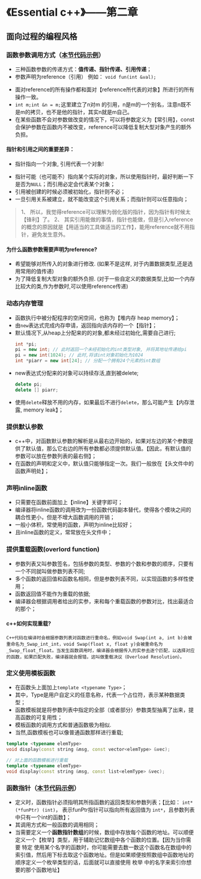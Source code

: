 # 《Essential c++》——第二章
## 面向过程的编程风格

### 函数参数调用方式（[本节代码示例](../code/essential/callFunction.cpp)）
* 三种函数参数的传递方式：**值传递、指针传递、引用传递**；
* 参数声明为reference（引用）
例如： ``void fun(int &val);``

- 面对reference的所有操作都和面对【reference所代表的对象】所进行的所有操作一致。
- ``int m;int &n = m;``这里建立了n对m 的引用，n是m的一个别名，注意n既不是m的拷贝，也不是他的指针，其实n就是m自己。
- 在某些函数不会对参数做改变的情况下，可以将参数定义为【常引用】，const会保护参数在函数内不被改变，reference可以降低复制大型对象产生的额外负担。

#### 指针和引用之间的重要差异：
- 指针指向一个对象, 引用代表一个对象!
* 指针可能（也可能不）指向某个实际的对象，所以使用指针时，最好判断一下是否为``NULL``；而引用必定会代表某个对象；
* 引用被创建的时候必须被初始化，指针则不必；
* 一旦引用关系被建立，就不能改变这个引用关系；而指针则可以任意指向；
> 1、 所以，我觉得reference可以理解为弱化版的指针，因为指针有时候太【锋利】了。
> 2、 其实引用能做的事情，指针也能做，但是引入reference的概念的原因就是【用适当的工具做适当的工作】，能用reference就不用指针，避免发生意外。

#### 为什么函数参数需要声明为reference?
- 希望能够对所传入的对象进行修改. (如果不是这样, 对于内置数据类型,还是选用常用的值传递)
- 为了降低复制大型对象的额外负担. (对于一些自定义的数据类型,比如一个内存比较大的类,作为参数时,可以使用reference传递)



### 动态内存管理
* 函数执行中被分配程序的空闲空间，也称为【堆内存 heap memory】；
* 由``new``表达式完成内存申请，返回指向该内存的一个【指针】；
* 默认情况下,从heap上分配来的的对象,都未经过初始化,需要自己进行;
    ```c++
    int *pi;
    pi = new int; // 此时返回一个未经初始化的int类型对象, 并将其地址传递给pi
    pi = new int(1024); // 此时,将该int对象初始化为1024
    int *piarr = new int[24]; // 分配一个拥有24个元素的int数组
    ```
- new表达式分配来的对象可以持续存活,直到被delete;
    ```c++
    delete pi;
    delete [] piarr;
    ```
* 使用``delete``释放不用的内存，如果最后不进行``delete``，那么可能产生【内存泄露, memory leak】；


### 提供默认参数
* c++中，对函数默认参数的解析是从最右边开始的，如果对左边的某个参数提供了默认值，那么它右边的所有参数都必须提供默认值。【因此，有默认值的参数可以放在参数列表的最右侧】；
* 在函数的声明和定义中，默认值只能够指定一次。我们一般放在【头文件中的函数声明处】；

### 声明inline函数
* 只需要在函数前面加上【inline】关键字即可；
* 编译器将inline函数的调用改为一份函数代码副本替代，使得各个模块之间的耦合性更小，但是不增大函数调用的开销；
* 一般小体积，常使用的函数，声明为inline比较好；
* 且inline函数的定义，常常放在头文件中；

### 提供重载函数(overlord function)
* 参数列表又叫参数签名，包括参数的类型、参数的个数和参数的顺序，只要有一个不同就叫做参数列表不同;
* 多个函数的返回值和函数名相同，但是参数列表不同，以实现函数的多样性使用；
* 函数返回值不能作为重载的依据;
* 编译器会根据调用者给出的实参，来和每个重载函数的参数对比，找出最适合的那个；

#### c++如何实现重载?
`C++代码在编译时会根据参数列表对函数进行重命名，例如void Swap(int a, int b)会被重命名为_Swap_int_int，void Swap(float x, float y)会被重命名为_Swap_float_float。当发生函数调用时，编译器会根据传入的实参去逐个匹配，以选择对应的函数，如果匹配失败，编译器就会报错，这叫做重载决议（Overload Resolution）。`


### 定义使用模板函数
* 在函数头上面加上``template <typename Type>``；
* 其中，Type是用户自定义的任意名称，代表一个占位符，表示某种数据类型；
* 函数模板就是将参数列表中指定的全部（或者部分）参数类型抽离了出来，提高函数的可复用性；
* 模板函数的调用方式和普通函数极为相似.
* 当然,函数模板也可以像普通函数那样进行重载;
```c++
template <typename elemType>
void display(const string &msg, const vector<elemType> &vec);

// 对上面的函数模板进行重载
template <typename elemType>
void display(const string &msg, const list<elemType> &vec);
```

### 函数指针（[本节代码示例](../code/essential/functionPoint.cpp)）
* 定义时，函数指针必须指明其所指函数的返回类型和参数列表；【比如： ``int* (*funPtr) (int)``， 表示funPtr指针可以指向所有返回值为 ``int*``，且参数列表中只有一个int的函数】；
* 其调用方式和一般函数的调用相同；
* 当需要定义一个**函数指针数组**的时候，数组中存放每个函数的地址。可以顺便定义一个【枚举】类型，用于辅助记忆数组中各个函数的位置。【因为当你需要 特定 使用某个名字的函数时，你可能需要去数一数这个函数名在数组中的 索引值，然后用下标去取这个函数地址。但是如果顺便按照数组中函数地址的顺序定义一个枚举类型的话，后面就可以直接使用 枚举 中的名字来索引你想要的那个函数地址】
